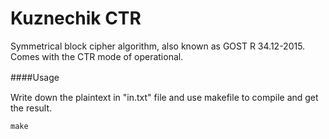 # Kuznechik CTR

Symmetrical block cipher algorithm, also known as GOST R 34.12-2015. Comes with the CTR mode of operational.

####Usage　

Write down the plaintext in "in.txt" file and use makefile to compile and get the result.

```javascript
make
```
